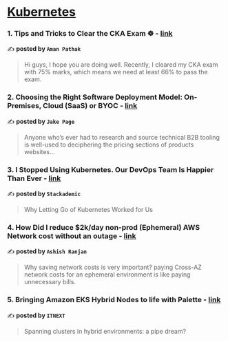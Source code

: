
<h1><a href=https://medium.com/tag/kubernetes/recommended target="_blank" rel="noopener noreferrer">Kubernetes</a></h1>
<h3>1. Tips and Tricks to Clear the CKA Exam ☸️ - <a href="https://medium.com/@amanpathakdevops/tips-and-tricks-to-clear-the-cka-exam-️-e6c59a8ce051" target="_blank" rel="noopener noreferrer">link</a></h3>

✍️ **posted by `Aman Pathak`**

<blockquote>Hi guys, I hope you are doing well. Recently, I cleared my CKA exam with 75% marks, which means we need at least 66% to pass the exam.</blockquote>

<h3>2. Choosing the Right Software Deployment Model: On-Premises, Cloud (SaaS) or BYOC - <a href="https://medium.com/@jake.page91/choosing-the-right-software-deployment-model-on-premises-cloud-saas-or-byoc-be3304153f09" target="_blank" rel="noopener noreferrer">link</a></h3>

✍️ **posted by `Jake Page`**

<blockquote>Anyone who’s ever had to research and source technical B2B tooling is well-used to deciphering the pricing sections of products websites…</blockquote>

<h3>3. I Stopped Using Kubernetes. Our DevOps Team Is Happier Than Ever - <a href="https://medium.com/stackademic/i-stopped-using-kubernetes-our-devops-team-is-happier-than-ever-a5519f916ec0" target="_blank" rel="noopener noreferrer">link</a></h3>

✍️ **posted by `Stackademic`**

<blockquote>Why Letting Go of Kubernetes Worked for Us</blockquote>

<h3>4. How Did I reduce $2k/day non-prod (Ephemeral) AWS Network cost without an outage - <a href="https://medium.com/@ashish0x01/how-did-i-reduce-2k-day-non-prod-ephemeral-aws-network-cost-without-an-outage-62ef593bd899" target="_blank" rel="noopener noreferrer">link</a></h3>

✍️ **posted by `Ashish Ranjan`**

<blockquote>Why saving network costs is very important?
paying Cross-AZ network costs for an ephemeral environment is like paying unnecessary bills.</blockquote>

<h3>5. Bringing Amazon EKS Hybrid Nodes to life with Palette - <a href="https://medium.com/itnext/bringing-amazon-eks-hybrid-nodes-to-life-with-palette-584734449503" target="_blank" rel="noopener noreferrer">link</a></h3>

✍️ **posted by `ITNEXT`**

<blockquote>Spanning clusters in hybrid environments: a pipe dream?</blockquote>

